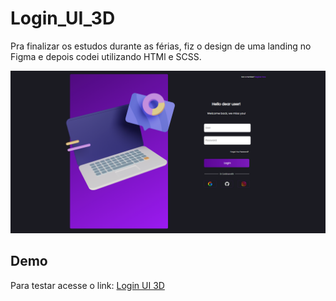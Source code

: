 # Login_UI_3D
Pra finalizar os estudos durante as férias, fiz o design de uma landing no Figma e depois codei utilizando HTMl e SCSS.
<p align="center">
<img src="assets/img/landing_ui.png">
<p>

## Demo
Para testar acesse o link: 
<a href="https://ulissesjunior.github.io/LoginUI_3D/" target="_blank" >Login UI 3D</a>
